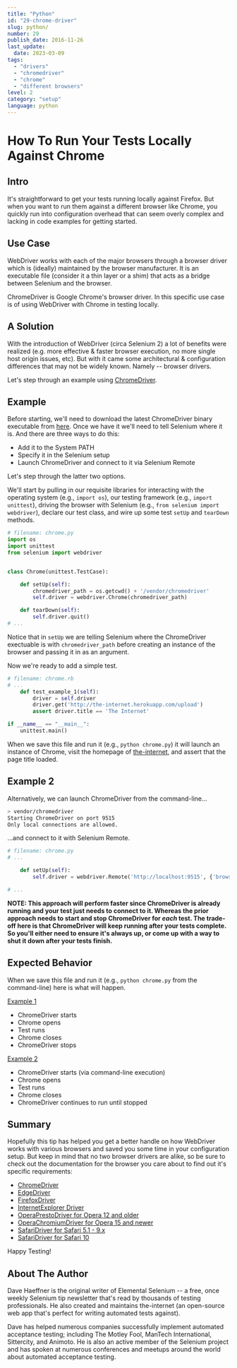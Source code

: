 ```yaml
---
title: "Python"
id: "29-chrome-driver"
slug: python/
number: 29
publish_date: 2016-11-26
last_update:
  date: 2023-03-09
tags:
  - "drivers"
  - "chromedriver"
  - "chrome"
  - "different browsers"
level: 2
category: "setup"
language: python
---
```


# How To Run Your Tests Locally Against Chrome

## Intro

It's straightforward to get your tests running locally against Firefox. But when you want to run them against a different browser like Chrome, you quickly run into configuration overhead that can seem overly complex and lacking in code examples for getting started.

## Use Case

WebDriver works with each of the major browsers through a browser driver which is (ideally) maintained by the browser manufacturer. It is an executable file (consider it a thin layer or a shim) that acts as a bridge between Selenium and the browser. 

ChromeDriver is Google Chrome's browser driver. In this specific use case is of using WebDriver with Chrome in testing locally. 

## A Solution

With the introduction of WebDriver (circa Selenium 2) a lot of benefits were realized (e.g. more effective & faster browser execution, no more single host origin issues, etc). But with it came some architectural & configuration differences that may not be widely known. Namely -- browser drivers.

Let's step through an example using [ChromeDriver](https://chromedriver.chromium.org/downloads).

## Example

Before starting, we'll need to download the latest ChromeDriver binary executable from [here](http://chromedriver.storage.googleapis.com/index.html). Once we have it we'll need to tell Selenium where it is. And there are three ways to do this:

+ Add it to the System PATH
+ Specify it in the Selenium setup
+ Launch ChromeDriver and connect to it via Selenium Remote

Let's step through the latter two options.

We'll start by pulling in our requisite libraries for interacting with the operating system (e.g., `import os`), our testing framework (e.g., `import unittest`), driving the browser with Selenium (e.g., `from selenium import webdriver`), declare our test class, and wire up some test `setUp` and `tearDown` methods.

```python
# filename: chrome.py
import os
import unittest
from selenium import webdriver


class Chrome(unittest.TestCase):

    def setUp(self):
        chromedriver_path = os.getcwd() + '/vendor/chromedriver'
        self.driver = webdriver.Chrome(chromedriver_path)

    def tearDown(self):
        self.driver.quit()
# ...
```

Notice that in `setUp` we are telling Selenium where the ChromeDriver exectuable is with `chromedriver_path` before creating an instance of the browser and passing it in as an argument.

Now we're ready to add a simple test.

```python
# filename: chrome.rb
# ...
    def test_example_1(self):
        driver = self.driver
        driver.get('http://the-internet.herokuapp.com/upload')
        assert driver.title == 'The Internet'

if __name__ == "__main__":
    unittest.main()
```

When we save this file and run it (e.g., `python chrome.py`) it will launch an instance of Chrome, visit the homepage of [the-internet](http://the-internet.herokuapp.com/), and assert that the page title loaded.

## Example 2

Alternatively, we can launch ChromeDriver from the command-line...

```sh
> vendor/chromedriver
Starting ChromeDriver on port 9515
Only local connections are allowed.
```

...and connect to it with Selenium Remote.

```python
# filename: chrome.py
# ...

    def setUp(self):
        self.driver = webdriver.Remote('http://localhost:9515', {'browserName': 'chrome'})

# ...
```

__NOTE: This approach will perform faster since ChromeDriver is already running and your test just needs to connect to it. Whereas the prior approach needs to start and stop ChromeDriver for _each_ test. The trade-off here is that ChromeDriver will keep running after your tests complete. So you'll either need to ensure it's always up, or come up with a way to shut it down after your tests finish.__

## Expected Behavior

When we save this file and run it (e.g., `python chrome.py` from the command-line) here is what will happen.

<u>Example 1</u>

+ ChromeDriver starts
+ Chrome opens
+ Test runs
+ Chrome closes
+ ChromeDriver stops

<u>Example 2</u>

+ ChromeDriver starts (via command-line execution)
+ Chrome opens
+ Test runs
+ Chrome closes
+ ChromeDriver continues to run until stopped

## Summary

Hopefully this tip has helped you get a better handle on how WebDriver works with various browsers and saved you some time in your configuration setup. But keep in mind that no two browser drivers are alike, so be sure to check out the documentation for the browser you care about to find out it's specific requirements:

+ [ChromeDriver](https://github.com/SeleniumHQ/selenium/wiki/ChromeDriver)
+ [EdgeDriver](https://developer.microsoft.com/en-us/microsoft-edge/platform/documentation/dev-guide/tools/webdriver/)
+ [FirefoxDriver](https://github.com/SeleniumHQ/selenium/wiki/FirefoxDriver)
+ [InternetExplorer Driver](https://github.com/SeleniumHQ/selenium/wiki/InternetExplorerDriver)
+ [OperaPrestoDriver for Opera 12 and older](https://github.com/operasoftware/operaprestodriver)
+ [OperaChromiumDriver for Opera 15 and newer](https://github.com/operasoftware/operachromiumdriver)
+ [SafariDriver for Safari 5.1 - 9.x](https://github.com/SeleniumHQ/selenium/wiki/SafariDriver)
+ [SafariDriver for Safari 10](https://webkit.org/blog/6900/webdriver-support-in-safari-10/)

Happy Testing!

## About The Author

Dave Haeffner is the original writer of Elemental Selenium -- a free, once weekly Selenium tip newsletter that's read by thousands of testing professionals. He also created and maintains the-internet (an open-source web app that's perfect for writing automated tests against).

Dave has helped numerous companies successfully implement automated acceptance testing; including The Motley Fool, ManTech International, Sittercity, and Animoto. He is also an active member of the Selenium project and has spoken at numerous conferences and meetups around the world about automated acceptance testing.

